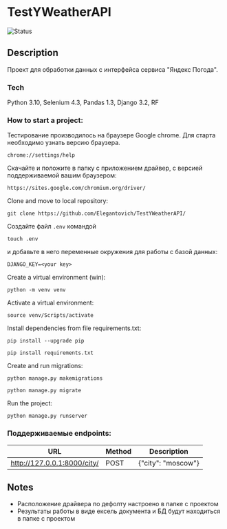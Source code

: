 # TestYWeatherAPI

![Status](https://github.com/elegantovich/TestYWeatherAPI/actions/workflows/main.yml/badge.svg)
## Description
Проект для обработки данных с интерфейса сервиса "Яндекс Погода".

### Tech
Python 3.10, Selenium 4.3, Pandas 1.3, Django 3.2, RF


### How to start a project:
Тестирование производилось на браузере Google chrome. Для старта необходимо узнать версию браузера.
```
chrome://settings/help
```
Скачайте и положите в папку с приложением драйвер, с версией поддерживаемой вашим браузером:
```
https://sites.google.com/chromium.org/driver/
```


Clone and move to local repository:
```
git clone https://github.com/Elegantovich/TestYWeatherAPI/
```
Создайте файл `.env` командой
```
touch .env
```
и добавьте в него переменные окружения для работы с базой данных:
```
DJANGO_KEY=<your key> 
```
Create a virtual environment (win):
```
python -m venv venv
```
Activate a virtual environment:
```
source venv/Scripts/activate
```
Install dependencies from file requirements.txt:
```
pip install --upgrade pip
```
```
pip install requirements.txt
```
Create and run migrations:
```
python manage.py makemigrations
```
```
python manage.py migrate
```
Run the project:
```
python manage.py runserver
```

### Поддерживаемые endpoints:

| URL| Method | Description |
| ------ | ------ | ------ |
| http://127.0.0.1:8000/city/ | POST | {"city": "moscow"} |



## Notes
- Расположение драйвера по дефолту настроено в папке с проектом
- Результаты работы в виде ексель документа и БД будут находиться в папке с проектом
